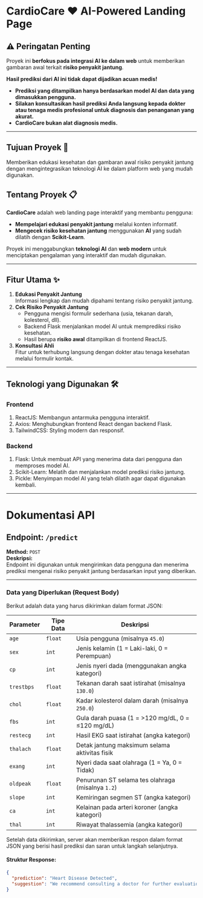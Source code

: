 # **CardioCare ❤️ AI-Powered Landing Page**

## **⚠️ Peringatan Penting**
Proyek ini **berfokus pada integrasi AI ke dalam web** untuk memberikan gambaran awal terkait **risiko penyakit jantung**.  

**Hasil prediksi dari AI ini tidak dapat dijadikan acuan medis!**
- **Prediksi yang ditampilkan hanya berdasarkan model AI dan data yang dimasukkan pengguna.**
- **Silakan konsultasikan hasil prediksi Anda langsung kepada dokter atau tenaga medis profesional untuk diagnosis dan penanganan yang akurat.**
- **CardioCare bukan alat diagnosis medis.**
---

## **Tujuan Proyek 🎯**
Memberikan edukasi kesehatan dan gambaran awal risiko penyakit jantung dengan mengintegrasikan teknologi AI ke dalam platform web yang mudah digunakan.

## **Tentang Proyek 📋**
**CardioCare** adalah web landing page interaktif yang membantu pengguna:
- **Mempelajari edukasi penyakit jantung** melalui konten informatif.
- **Mengecek risiko kesehatan jantung** menggunakan **AI** yang sudah dilatih dengan **Scikit-Learn**.

Proyek ini menggabungkan **teknologi AI** dan **web modern** untuk menciptakan pengalaman yang interaktif dan mudah digunakan.

---

## **Fitur Utama ✨**
1. **Edukasi Penyakit Jantung**  
   Informasi lengkap dan mudah dipahami tentang risiko penyakit jantung.
2. **Cek Risiko Penyakit Jantung**  
   - Pengguna mengisi formulir sederhana (usia, tekanan darah, kolesterol, dll).
   - Backend Flask menjalankan model AI untuk memprediksi risiko kesehatan.
   - Hasil berupa **risiko awal** ditampilkan di frontend ReactJS.
3. **Konsultasi Ahli**  
   Fitur untuk terhubung langsung dengan dokter atau tenaga kesehatan melalui formulir kontak.

---

## **Teknologi yang Digunakan 🛠️**
### **Frontend**
1. ReactJS: Membangun antarmuka pengguna interaktif.
2. Axios: Menghubungkan frontend React dengan backend Flask.
3. TailwindCSS: Styling modern dan responsif.
### **Backend**
1. Flask: Untuk membuat API yang menerima data dari pengguna dan memproses model AI.
2. Scikit-Learn: Melatih dan menjalankan model prediksi risiko jantung.
3. Pickle: Menyimpan model AI yang telah dilatih agar dapat digunakan kembali.

---

# Dokumentasi API
## Endpoint: `/predict`
**Method:** `POST`  
**Deskripsi:**  
Endpoint ini digunakan untuk mengirimkan data pengguna dan menerima prediksi mengenai risiko penyakit jantung berdasarkan input yang diberikan.

---

### Data yang Diperlukan (Request Body)
Berikut adalah data yang harus dikirimkan dalam format JSON:

| **Parameter**   | **Tipe Data** | **Deskripsi**                                           |
|-----------------|---------------|---------------------------------------------------------|
| `age`           | `float`       | Usia pengguna (misalnya `45.0`)                         |
| `sex`           | `int`         | Jenis kelamin (1 = Laki-laki, 0 = Perempuan)            |
| `cp`            | `int`         | Jenis nyeri dada (menggunakan angka kategori)           |
| `trestbps`      | `float`       | Tekanan darah saat istirahat (misalnya `130.0`)         |
| `chol`          | `float`       | Kadar kolesterol dalam darah (misalnya `250.0`)         |
| `fbs`           | `int`         | Gula darah puasa (1 = >120 mg/dL, 0 = ≤120 mg/dL)       |
| `restecg`       | `int`         | Hasil EKG saat istirahat (angka kategori)               |
| `thalach`       | `float`       | Detak jantung maksimum selama aktivitas fisik           |
| `exang`         | `int`         | Nyeri dada saat olahraga (1 = Ya, 0 = Tidak)            |
| `oldpeak`       | `float`       | Penurunan ST selama tes olahraga (misalnya `1.2`)       |
| `slope`         | `int`         | Kemiringan segmen ST (angka kategori)                   |
| `ca`            | `int`         | Kelainan pada arteri koroner (angka kategori)           |
| `thal`          | `int`         | Riwayat thalassemia (angka kategori)                    |

Setelah data dikirimkan, server akan memberikan respon dalam format JSON yang berisi hasil prediksi dan saran untuk langkah selanjutnya.

#### Struktur Response:
```json
{
  "prediction": "Heart Disease Detected",
  "suggestion": "We recommend consulting a doctor for further evaluation."
}
